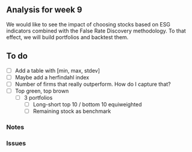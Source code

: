 ## Analysis for week 9
We would like to see the impact of choosing stocks based on ESG indicators combined with the False Rate Discovery methodology.
To that effect, we will build portfolios and backtest them.

## To do
- [ ] Add a table with [min, max, stdev]
- [ ] Maybe add a herfindahl index
- [ ] Number of firms that really outperform. How do I capture that?
- [ ] Top green, top brown
	- [ ] 3 portfolios
		- [ ] Long-short top 10 / bottom 10 equiweighted
		- [ ] Remaining stock as benchmark

### Notes

### Issues